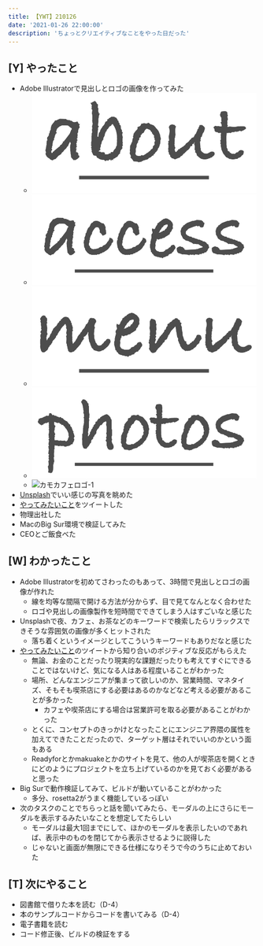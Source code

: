 ```yaml
---
title: 【YWT】210126
date: '2021-01-26 22:00:00'
description: 'ちょっとクリエイティブなことをやった日だった'
---
```


## [Y] やったこと

- Adobe Illustratorで見出しとロゴの画像を作ってみた
  - ![about](about.png)
  - ![access](access.png)
  - ![menu](menu.png)
  - ![photos](photos.png)
  - ![カモカフェロゴ-1](カモカフェロゴ-1.png)
- [Unsplash](https://unsplash.com/)でいい感じの写真を眺めた
- [やってみたいこと](https://twitter.com/camomile_cafe/status/1353858315546030080)をツイートした
- 物理出社した
- MacのBig Sur環境で検証してみた
- CEOとご飯食べた

## [W] わかったこと

- Adobe Illustratorを初めてさわったのもあって、3時間で見出しとロゴの画像が作れた
  - 線を均等な間隔で開ける方法が分からず、目で見てなんとなく合わせた
  - ロゴや見出しの画像製作を短時間でできてしまう人はすごいなと感じた
- Unsplashで夜、カフェ、お茶などのキーワードで検索したらリラックスできそうな雰囲気の画像が多くヒットされた
  - 落ち着くというイメージとしてこういうキーワードもありだなと感じた
- [やってみたいこと](https://twitter.com/camomile_cafe/status/1353858315546030080)のツイートから知り合いのポジティブな反応がもらえた
  - 無論、お金のことだったり現実的な課題だったりも考えてすぐにできることではないけど、気になる人はある程度いることがわかった
  - 場所、どんなエンジニアが集まって欲しいのか、営業時間、マネタイズ、そもそも喫茶店にする必要はあるのかなどなど考える必要があることが多かった
    - カフェや喫茶店にする場合は営業許可を取る必要があることがわかった
  - とくに、コンセプトのきっかけとなったことにエンジニア界隈の属性を加えてできたことだったので、ターゲット層はそれでいいのかという面もある
  - Readyforとかmakuakeとかのサイトを見て、他の人が喫茶店を開くときにどのようにプロジェクトを立ち上げているのかを見ておく必要があると思った
- Big Surで動作検証してみて、ビルドが動いていることがわかった
  - 多分、rosetta2がうまく機能しているっぽい
- 次のタスクのことでちらっと話を聞いてみたら、モーダルの上にさらにモーダルを表示するみたいなことを想定してたらしい
  - モーダルは最大1回までにして、ほかのモーダルを表示したいのであれば、表示中のものを閉じてから表示させるように説得した
  - じゃないと画面が無限にできる仕様になりそうで今のうちに止めておいた

## [T] 次にやること

- 図書館で借りた本を読む（D-4）
- 本のサンプルコードからコードを書いてみる（D-4）
- 電子書籍を読む
- コード修正後、ビルドの検証をする
